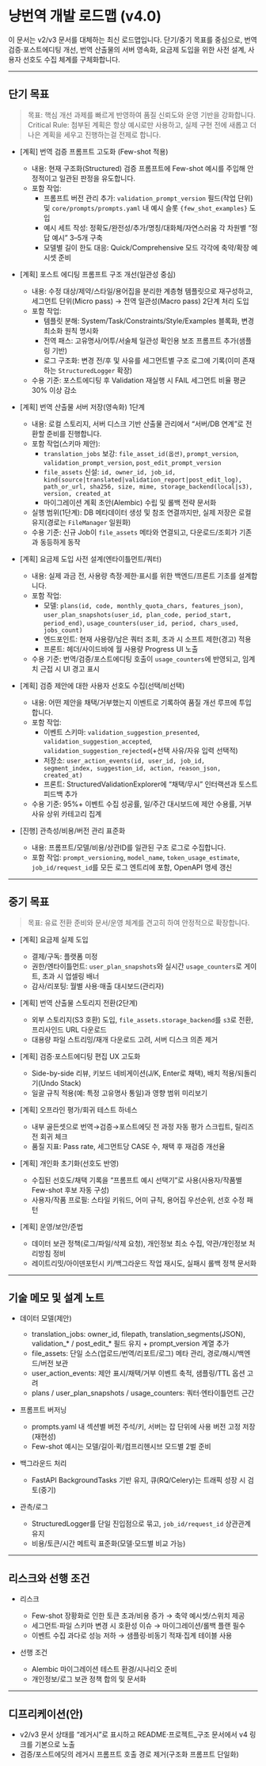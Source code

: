 # 냥번역 개발 로드맵 (v4.0)

이 문서는 v2/v3 문서를 대체하는 최신 로드맵입니다. 단기/중기 목표를 중심으로, 번역 검증·포스트에디팅 개선, 번역 산출물의 서버 영속화, 요금제 도입을 위한 사전 설계, 사용자 선호도 수집 체계를 구체화합니다.

---

## 단기 목표

> 목표: 핵심 개선 과제를 빠르게 반영하여 품질 신뢰도와 운영 기반을 강화합니다.
> Critical Rule: 첨부된 계획은 항상 예시로만 사용하고, 실제 구현 전에 새롭고 더 나은 계획을 세우고 진행하는걸 전제로 합니다.

- [계획] 번역 검증 프롬프트 고도화 (Few-shot 적용)
  - 내용: 현재 구조화(Structured) 검증 프롬프트에 Few-shot 예시를 주입해 안정적이고 일관된 판정을 유도합니다.
  - 포함 작업:
    - 프롬프트 버전 관리 추가: `validation_prompt_version` 필드(작업 단위) 및 `core/prompts/prompts.yaml` 내 예시 슬롯 `{few_shot_examples}` 도입
    - 예시 세트 작성: 정확도/완전성/추가/명칭/대화체/자연스러움 각 차원별 “정답 예시” 3–5개 구축
    - 모델별 길이 한도 대응: Quick/Comprehensive 모드 각각에 축약/확장 예시셋 준비

- [계획] 포스트 에디팅 프롬프트 구조 개선(일관성 중심)
  - 내용: 수정 대상/제약/스타일/용어집을 분리한 계층형 템플릿으로 재구성하고, 세그먼트 단위(Micro pass) → 전역 일관성(Macro pass) 2단계 처리 도입
  - 포함 작업:
    - 템플릿 분해: System/Task/Constraints/Style/Examples 블록화, 변경 최소화 원칙 명시화
    - 전역 패스: 고유명사/어투/서술체 일관성 확인용 보조 프롬프트 추가(샘플링 기반)
    - 로그 구조화: 변경 전/후 및 사유를 세그먼트별 구조 로그에 기록(이미 존재하는 `StructuredLogger` 확장)
  - 수용 기준: 포스트에디팅 후 Validation 재실행 시 FAIL 세그먼트 비율 평균 30% 이상 감소

- [계획] 번역 산출물 서버 저장(영속화) 1단계
  - 내용: 로컬 스토리지, 서버 디스크 기반 산출물 관리에서 “서버/DB 연계”로 전환할 준비를 진행합니다.
  - 포함 작업(스키마 제안):
    - `translation_jobs` 보강: `file_asset_id(옵션)`, `prompt_version`, `validation_prompt_version`, `post_edit_prompt_version`
    - `file_assets` 신설: `id, owner_id, job_id, kind(source|translated|validation_report|post_edit_log), path_or_url, sha256, size, mime, storage_backend(local|s3), version, created_at`
    - 마이그레이션 계획 초안(Alembic) 수립 및 롤백 전략 문서화
  - 실행 범위(1단계): DB 메타데이터 생성 및 참조 연결까지만, 실제 저장은 로컬 유지(경로는 `FileManager` 일원화)
  - 수용 기준: 신규 Job이 `file_assets` 메타와 연결되고, 다운로드/조회가 기존과 동등하게 동작

- [계획] 요금제 도입 사전 설계(엔타이틀먼트/쿼터)
  - 내용: 실제 과금 전, 사용량 측정·제한·표시를 위한 백엔드/프론트 기초를 설계합니다.
  - 포함 작업:
    - 모델: `plans(id, code, monthly_quota_chars, features_json)`, `user_plan_snapshots(user_id, plan_code, period_start, period_end)`, `usage_counters(user_id, period, chars_used, jobs_count)`
    - 엔드포인트: 현재 사용량/남은 쿼터 조회, 초과 시 소프트 제한(경고) 적용
    - 프론트: 헤더/사이드바에 월 사용량 Progress UI 노출
  - 수용 기준: 번역/검증/포스트에디팅 호출이 `usage_counters`에 반영되고, 임계치 근접 시 UI 경고 표시

- [계획] 검증 제안에 대한 사용자 선호도 수집(선택/비선택)
  - 내용: 어떤 제안을 채택/거부했는지 이벤트로 기록하여 품질 개선 루프에 투입합니다.
  - 포함 작업:
    - 이벤트 스키마: `validation_suggestion_presented`, `validation_suggestion_accepted`, `validation_suggestion_rejected`(+선택 사유/자유 입력 선택적)
    - 저장소: `user_action_events(id, user_id, job_id, segment_index, suggestion_id, action, reason_json, created_at)`
    - 프론트: StructuredValidationExplorer에 “채택/무시” 인터랙션과 토스트 피드백 추가
  - 수용 기준: 95%+ 이벤트 수집 성공률, 일/주간 대시보드에 제안 수용률, 거부 사유 상위 카테고리 집계

- [진행] 관측성/비용/버전 관리 표준화
  - 내용: 프롬프트/모델/비용/상관ID를 일관된 구조 로그로 수집합니다.
  - 포함 작업: `prompt_versioning`, `model_name`, `token_usage_estimate`, `job_id/request_id`를 모든 로그 엔트리에 포함, OpenAPI 명세 갱신

---

## 중기 목표

> 목표: 유료 전환 준비와 문서/운영 체계를 견고히 하여 안정적으로 확장합니다.

- [계획] 요금제 실제 도입
  - 결제/구독: 플랫폼 미정
  - 권한/엔타이틀먼트: `user_plan_snapshots`와 실시간 `usage_counters`로 게이트, 초과 시 업셀링 배너
  - 감사/리포팅: 월별 사용·매출 대시보드(관리자)

- [계획] 번역 산출물 스토리지 전환(2단계)
  - 외부 스토리지(S3 호환) 도입, `file_assets.storage_backend`를 `s3`로 전환, 프리사인드 URL 다운로드
  - 대용량 파일 스트리밍/재개 다운로드 고려, 서버 디스크 의존 제거

- [계획] 검증·포스트에디팅 편집 UX 고도화
  - Side-by-side 리뷰, 키보드 네비게이션(J/K, Enter로 채택), 배치 적용/되돌리기(Undo Stack)
  - 일괄 규칙 적용(예: 특정 고유명사 통일)과 영향 범위 미리보기

- [계획] 오프라인 평가/회귀 테스트 하네스
  - 내부 골든셋으로 번역→검증→포스트에딧 전 과정 자동 평가 스크립트, 릴리즈 전 회귀 체크
  - 품질 지표: Pass rate, 세그먼트당 CASE 수, 채택 후 재검증 개선율

- [계획] 개인화 초기화(선호도 반영)
  - 수집된 선호도/채택 기록을 “프롬프트 예시 선택기”로 사용(사용자/작품별 Few-shot 후보 자동 구성)
  - 사용자/작품 프로필: 스타일 키워드, 어미 규칙, 용어집 우선순위, 선호 수정 패턴

- [계획] 운영/보안/준법
  - 데이터 보관 정책(로그/파일/삭제 요청), 개인정보 최소 수집, 약관/개인정보 처리방침 정비
  - 레이트리밋/아이덴포턴시 키/백그라운드 작업 재시도, 실패시 롤백 정책 문서화

---

## 기술 메모 및 설계 노트

- 데이터 모델(제안)
  - translation_jobs: owner_id, filepath, translation_segments(JSON), validation_* / post_edit_* 필드 유지 + prompt_version 계열 추가
  - file_assets: 단일 소스(업로드/번역/리포트/로그) 메타 관리, 경로/해시/백엔드/버전 보관
  - user_action_events: 제안 표시/채택/거부 이벤트 축적, 샘플링/TTL 옵션 고려
  - plans / user_plan_snapshots / usage_counters: 쿼터·엔타이틀먼트 근간

- 프롬프트 버저닝
  - prompts.yaml 내 섹션별 버전 주석/키, 서버는 잡 단위에 사용 버전 고정 저장(재현성)
  - Few-shot 예시는 모델/길이·퀵/컴프리헨시브 모드별 2벌 준비

- 백그라운드 처리
  - FastAPI BackgroundTasks 기반 유지, 큐(RQ/Celery)는 트래픽 성장 시 검토(중기)

- 관측/로그
  - StructuredLogger를 단일 진입점으로 묶고, `job_id/request_id` 상관관계 유지
  - 비용/토큰/시간 메트릭 표준화(모델·모드별 비교 가능)

---

## 리스크와 선행 조건

- 리스크
  - Few-shot 장황화로 인한 토큰 초과/비용 증가 → 축약 예시셋/스위치 제공
  - 세그먼트·파일 스키마 변경 시 호환성 이슈 → 마이그레이션/롤백 플랜 필수
  - 이벤트 수집 과다로 성능 저하 → 샘플링·비동기 적재·집계 테이블 사용

- 선행 조건
  - Alembic 마이그레이션 테스트 환경/시나리오 준비
  - 개인정보/로그 보관 정책 합의 및 문서화

---

## 디프리케이션(안)

- v2/v3 문서 상태를 “레거시”로 표시하고 README·프로젝트_구조 문서에서 v4 링크를 기본으로 노출
- 검증/포스트에딧의 레거시 프롬프트 호출 경로 제거(구조화 프롬프트 단일화)